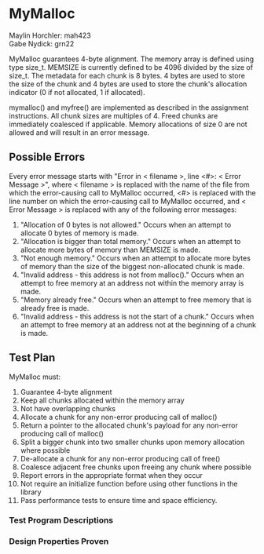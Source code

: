 # MyMalloc

Maylin Horchler: mah423\
Gabe Nydick: grn22

MyMalloc guarantees 4-byte alignment. The memory array is defined using type size_t. MEMSIZE is currently defined to be 4096 divided by the size of size_t. The metadata for each chunk is 8 bytes. 4 bytes are used to store the size of the chunk and 4 bytes are used to store the chunk's allocation indicator (0 if not allocated, 1 if allocated).

mymalloc() and myfree() are implemented as described in the assignment instructions. All chunk sizes are multiples of 4. Freed chunks are immediately coalesced if applicable. Memory allocations of size 0 are not allowed and will result in an error message.

## Possible Errors

Every error message starts with "Error in < filename >, line <#>: < Error Message >", where < filename > is replaced with the name of the file from which the error-causing call to MyMalloc occurred, <#> is replaced with the line number on which the error-causing call to MyMalloc occurred, and < Error Message > is replaced with any of the following error messages:

1. "Allocation of 0 bytes is not allowed."
        Occurs when an attempt to allocate 0 bytes of memory is made.
2. "Allocation is bigger than total memory."
        Occurs when an attempt to allocate more bytes of memory than MEMSIZE is made.
3. "Not enough memory."
        Occurs when an attempt to allocate more bytes of memory than the size of the biggest non-allocated chunk is made.
4. "Invalid address - this address is not from malloc()."
        Occurs when an attempt to free memory at an address not within the memory array is made.
5. "Memory already free."
        Occurs when an attempt to free memory that is already free is made.
6. "Invalid address - this address is not the start of a chunk."
        Occurs when an attempt to free memory at an address not at the beginning of a chunk is made.

## Test Plan
MyMalloc must:
1. Guarantee 4-byte alignment
2. Keep all chunks allocated within the memory array
3. Not have overlapping chunks
4. Allocate a chunk for any non-error producing call of malloc()
5. Return a pointer to the allocated chunk's payload for any non-error producing call of malloc()
6. Split a bigger chunk into two smaller chunks upon memory allocation where possible
7. De-allocate a chunk for any non-error producing call of free()
8. Coalesce adjacent free chunks upon freeing any chunk where possible
9. Report errors in the appropriate format when they occur
10. Not require an initialize function before using other functions in the library
11. Pass performance tests to ensure time and space efficiency.

### Test Program Descriptions

### Design Properties Proven
